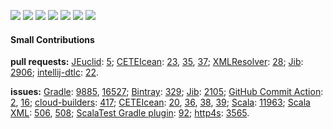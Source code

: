 [![](https://img.shields.io/badge/OS-Linux-informational?logo=linux)](https://www.linux.org/)
[![](https://img.shields.io/badge/OS-Red_Hat-informational?logo=red-hat&logoColor=red)](https://getfedora.org/)
[![](https://img.shields.io/badge/IDE-Intellij-important?logo=intellij-idea)](https://www.jetbrains.com/idea/)
[![](https://img.shields.io/badge/Code-Scala-critical?logo=Scala&logoColor=red)](https://www.scala-lang.org/)
[![](https://img.shields.io/badge/Tools-Gradle-important?logo=Gradle)](https://gradle.org/)
[![](https://img.shields.io/badge/Tools-Docker-informational?logo=Docker)](https://www.docker.com/)
[![](https://img.shields.io/badge/Cloud-GCP-informational?logo=google-cloud)](https://cloud.google.com/)

#### Small Contributions ####
**pull requests:**
[JEuclid](https://github.com/rototor/jeuclid):
 [5](https://github.com/rototor/jeuclid/pull/5);
[CETEIcean](https://github.com/TEIC/CETEIcean):
 [23](https://github.com/TEIC/CETEIcean/pull/23),
 [35](https://github.com/TEIC/CETEIcean/pull/35),
 [37](https://github.com/TEIC/CETEIcean/pull/37);
[XMLResolver](https://github.com/ndw/xmlresolver):
 [28](https://github.com/ndw/xmlresolver/pull/28);
[Jib](https://github.com/GoogleContainerTools/jib):
 [2906](https://github.com/GoogleContainerTools/jib/pull/2906);
[intellij-dtlc](https://github.com/owo-lang/intellij-dtlc):
 [22](https://github.com/owo-lang/intellij-dtlc/pull/22).

**issues:**
[Gradle](https://github.com/gradle/gradle):
 [9885](https://github.com/gradle/gradle/issues/9855),
 [16527](https://github.com/gradle/gradle/issues/16527);
[Bintray](https://github.com/bintray):
 [329](https://github.com/bintray/gradle-bintray-plugin/issues/329);
[Jib](https://github.com/GoogleContainerTools/jib):
 [2105](https://github.com/GoogleContainerTools/jib/issues/2105);
[GitHub Commit Action](https://github.com/github-actions-x/commit):
 [2](https://github.com/github-actions-x/commit/issues/2),
 [16](https://github.com/github-actions-x/commit/issues/16);
[cloud-builders](https://github.com/GoogleCloudPlatform/cloud-builders):
 [417](https://github.com/GoogleCloudPlatform/cloud-builders/issues/417);
[CETEIcean](https://github.com/TEIC/CETEIcean):
 [20](https://github.com/TEIC/CETEIcean/issues/20),
 [36](https://github.com/TEIC/CETEIcean/issues/36),
 [38](https://github.com/TEIC/CETEIcean/issues/38),
 [39](https://github.com/TEIC/CETEIcean/issues/39);
[Scala](https://github.com/scala/bug/):
 [11963](https://github.com/scala/bug/issues/11963);
[Scala XML](https://github.com/scala/scala-xml):
 [506](https://github.com/scala/scala-xml/issues/506),
 [508](https://github.com/scala/scala-xml/issues/508);
[ScalaTest Gradle plugin](https://github.com/maiflai):
 [92](https://github.com/maiflai/gradle-scalatest/issues/92);
[http4s](https://github.com/http4s/http4s):
 [3565](https://github.com/http4s/http4s/issues/3565).
